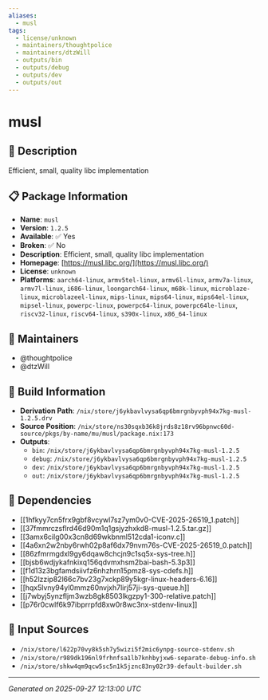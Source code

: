 ```yaml
---
aliases:
  - musl
tags:
  - license/unknown
  - maintainers/thoughtpolice
  - maintainers/dtzWill
  - outputs/bin
  - outputs/debug
  - outputs/dev
  - outputs/out
---
```


# musl

## 📝 Description

Efficient, small, quality libc implementation

## 📋 Package Information

- **Name**: `musl`
- **Version**: `1.2.5`
- **Available**: ✅ Yes
- **Broken**: ✅ No
- **Description**: Efficient, small, quality libc implementation
- **Homepage**: [https://musl.libc.org/](https://musl.libc.org/)
- **License**: `unknown`
- **Platforms**: `aarch64-linux`, `armv5tel-linux`, `armv6l-linux`, `armv7a-linux`, `armv7l-linux`, `i686-linux`, `loongarch64-linux`, `m68k-linux`, `microblaze-linux`, `microblazeel-linux`, `mips-linux`, `mips64-linux`, `mips64el-linux`, `mipsel-linux`, `powerpc-linux`, `powerpc64-linux`, `powerpc64le-linux`, `riscv32-linux`, `riscv64-linux`, `s390x-linux`, `x86_64-linux`
## 👥 Maintainers

- @thoughtpolice
- @dtzWill


## 🔧 Build Information

- **Derivation Path**: `/nix/store/j6ykbavlvysa6qp6bmrgnbyvph94x7kg-musl-1.2.5.drv`
- **Source Position**: `/nix/store/ns30sqxb36k8jrds8z18rv96bpnwc60d-source/pkgs/by-name/mu/musl/package.nix:173`
- **Outputs**:
  - `bin`:  `/nix/store/j6ykbavlvysa6qp6bmrgnbyvph94x7kg-musl-1.2.5`
  - `debug`:  `/nix/store/j6ykbavlvysa6qp6bmrgnbyvph94x7kg-musl-1.2.5`
  - `dev`:  `/nix/store/j6ykbavlvysa6qp6bmrgnbyvph94x7kg-musl-1.2.5`
  - `out`:  `/nix/store/j6ykbavlvysa6qp6bmrgnbyvph94x7kg-musl-1.2.5`

## 🔗 Dependencies

- [[1hfkyy7cn5frx9gbf8vcywl7sz7ym0v0-CVE-2025-26519_1.patch]]
- [[37fmmrczsflrd46d90m1q1gsjyzhxkd8-musl-1.2.5.tar.gz]]
- [[3amx6cilg00x3cn8d69wkbnml512cda1-iconv.c]]
- [[4a6xn2w2nby6rwh02p8af6dx79nvm76s-CVE-2025-26519_0.patch]]
- [[86zfmrmgdxl9gy6dqaw8chcjn9c1sq5x-sys-tree.h]]
- [[bjsb6wdjykafnkixq156qdvmxhsm2bai-bash-5.3p3]]
- [[f1d13z3bgfamdsiivfz6nhzhrn15pmz8-sys-cdefs.h]]
- [[h52lzzip82l66c7bv23g7xckp89y5kgr-linux-headers-6.16]]
- [[hqx5lvny94yl0mmz60nvjxh7lirj57ji-sys-queue.h]]
- [[j7wbyj5ynzfljm3wzb8gk8503lkgzpy1-300-relative.patch]]
- [[p76r0cwlf6k97ibprrpfd8xw0r8wc3nx-stdenv-linux]]

## 📁 Input Sources

- `/nix/store/l622p70vy8k5sh7y5wizi5f2mic6ynpg-source-stdenv.sh`
- `/nix/store/r989dk196nl9frhnfsa1lb7knhbyjxw6-separate-debug-info.sh`
- `/nix/store/shkw4qm9qcw5sc5n1k5jznc83ny02r39-default-builder.sh`

---
*Generated on 2025-09-27 12:13:00 UTC*
